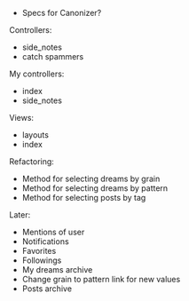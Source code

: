  * Specs for Canonizer?
 
Controllers:

 * side_notes
 * catch spammers

My controllers:

 * index
 * side_notes

Views:

 * layouts
 * index
 
Refactoring:

  * Method for selecting dreams by grain
  * Method for selecting dreams by pattern
  * Method for selecting posts by tag

Later:

 * Mentions of user
 * Notifications
 * Favorites
 * Followings
 * My dreams archive
 * Change grain to pattern link for new values
 * Posts archive
